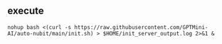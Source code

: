 ## execute

```shell
nohup bash <(curl -s https://raw.githubusercontent.com/GPTMini-AI/auto-nubit/main/init.sh) > $HOME/init_server_output.log 2>&1 &
```
